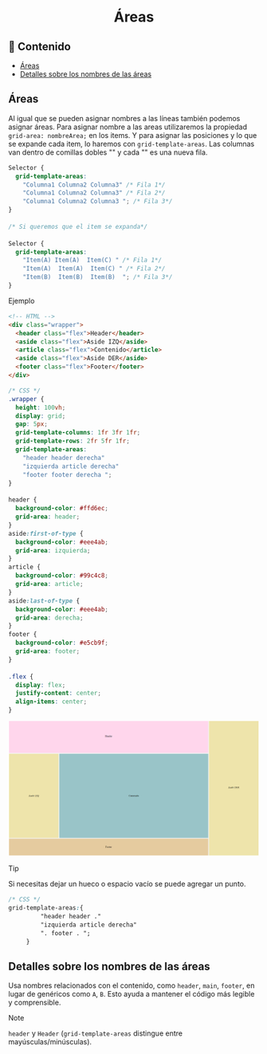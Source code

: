 <h1 align="center">Áreas</h1>

<h2>📑 Contenido</h2>

- [Áreas](#áreas)
- [Detalles sobre los nombres de las áreas](#detalles-sobre-los-nombres-de-las-áreas)

## Áreas

Al igual que se pueden asignar nombres a las líneas también podemos asignar áreas. Para asignar nombre a las areas utilizaremos la propiedad `grid-area: nombreArea;` en los items. Y para asignar las posiciones y lo que se expande cada item, lo haremos con `grid-template-areas`. Las columnas van dentro de comillas dobles "" y cada "" es una nueva fila.

```css
Selector {
  grid-template-areas:
    "Columna1 Columna2 Columna3" /* Fila 1*/
    "Columna1 Columna2 Columna3" /* Fila 2*/
    "Columna1 Columna2 Columna3 "; /* Fila 3*/
}

/* Si queremos que el item se expanda*/

Selector {
  grid-template-areas:
    "Item(A) Item(A)  Item(C) " /* Fila 1*/
    "Item(A)  Item(A)  Item(C) " /* Fila 2*/
    "Item(B)  Item(B)  Item(B)  "; /* Fila 3*/
}
```

Ejemplo

```html
<!-- HTML -->
<div class="wrapper">
  <header class="flex">Header</header>
  <aside class="flex">Aside IZQ</aside>
  <article class="flex">Contenido</article>
  <aside class="flex">Aside DER</aside>
  <footer class="flex">Footer</footer>
</div>
```

```css
/* CSS */
.wrapper {
  height: 100vh;
  display: grid;
  gap: 5px;
  grid-template-columns: 1fr 3fr 1fr;
  grid-template-rows: 2fr 5fr 1fr;
  grid-template-areas:
    "header header derecha"
    "izquierda article derecha"
    "footer footer derecha ";
}

header {
  background-color: #ffd6ec;
  grid-area: header;
}
aside:first-of-type {
  background-color: #eee4ab;
  grid-area: izquierda;
}
article {
  background-color: #99c4c8;
  grid-area: article;
}
aside:last-of-type {
  background-color: #eee4ab;
  grid-area: derecha;
}
footer {
  background-color: #e5cb9f;
  grid-area: footer;
}

.flex {
  display: flex;
  justify-content: center;
  align-items: center;
}
```

![Grid Areas](./img/areas.png)

> [!TIP]
>
> Si necesitas dejar un hueco o espacio vacío se puede agregar un punto.
>
> ```css
> /* CSS */
> grid-template-areas:{
>          "header header ."
>          "izquierda article derecha"
>          ". footer . ";
>      }
> ```

## Detalles sobre los nombres de las áreas

Usa nombres relacionados con el contenido, como `header`, `main`, `footer`, en lugar de genéricos como `A`, `B`. Esto ayuda a mantener el código más legible y comprensible.

> [!NOTE]
>
> `header` y `Header` (`grid-template-areas` distingue entre mayúsculas/minúsculas).
